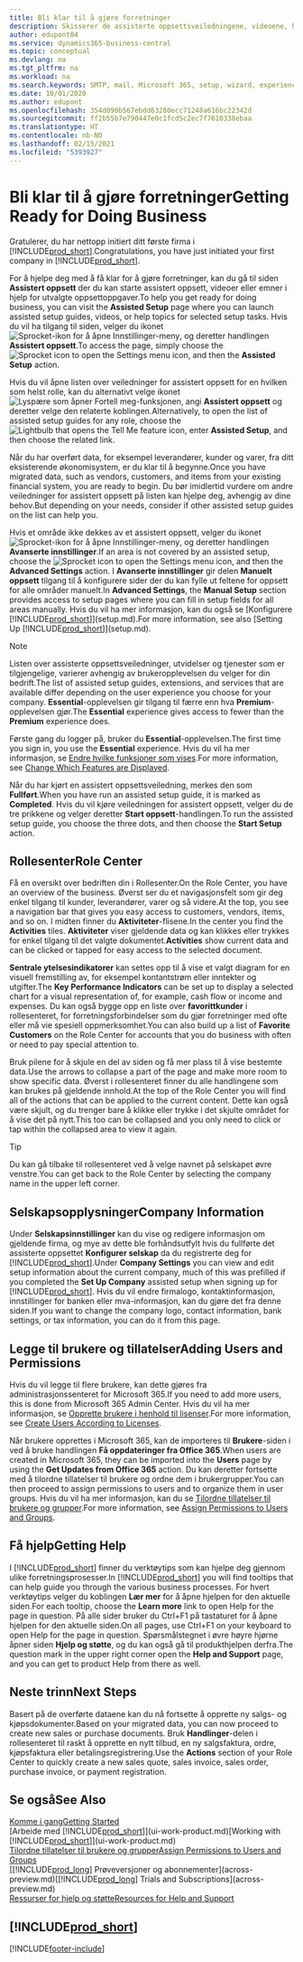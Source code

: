 ```yaml
---
title: Bli klar til å gjøre forretninger
description: Skisserer de assisterte oppsettsveiledningene, videoene, hjelpeemnene og sidene og sidene du bruker til å bli klar til å gjøre forretninger i Business Central.
author: edupont04
ms.service: dynamics365-business-central
ms.topic: conceptual
ms.devlang: na
ms.tgt_pltfrm: na
ms.workload: na
ms.search.keywords: SMTP, mail, Microsoft 365, setup, wizard, experience
ms.date: 10/01/2020
ms.author: edupont
ms.openlocfilehash: 354d090b567ebdd63280ecc71248a616bc22342d
ms.sourcegitcommit: ff2b55b7e790447e0c1fcd5c2ec7f7610338ebaa
ms.translationtype: HT
ms.contentlocale: nb-NO
ms.lasthandoff: 02/15/2021
ms.locfileid: "5393927"
---
```

# <a name="getting-ready-for-doing-business"></a><span data-ttu-id="51486-103">Bli klar til å gjøre forretninger</span><span class="sxs-lookup"><span data-stu-id="51486-103">Getting Ready for Doing Business</span></span>

<span data-ttu-id="51486-104">Gratulerer, du har nettopp initiert ditt første firma i [!INCLUDE[prod_short](includes/prod_short.md)].</span><span class="sxs-lookup"><span data-stu-id="51486-104">Congratulations, you have just initiated your first company in [!INCLUDE[prod_short](includes/prod_short.md)].</span></span>

<span data-ttu-id="51486-105">For å hjelpe deg med å få klar for å gjøre forretninger, kan du gå til siden **Assistert oppsett** der du kan starte assistert oppsett, videoer eller emner i hjelp for utvalgte oppsettoppgaver.</span><span class="sxs-lookup"><span data-stu-id="51486-105">To help you get ready for doing business, you can visit the **Assisted Setup** page where you can launch assisted setup guides, videos, or help topics for selected setup tasks.</span></span> <span data-ttu-id="51486-106">Hvis du vil ha tilgang til siden, velger du ikonet ![Sprocket-ikon for å åpne Innstillinger-meny](media/ui-experience/settings_icon_small.png), og deretter handlingen **Assistert oppsett**.</span><span class="sxs-lookup"><span data-stu-id="51486-106">To access the page, simply choose the ![Sprocket icon to open the Settings menu](media/ui-experience/settings_icon_small.png) icon, and then the **Assisted Setup** action.</span></span>

<span data-ttu-id="51486-107">Hvis du vil åpne listen over veiledninger for assistert oppsett for en hvilken som helst rolle, kan du alternativt velge ikonet ![Lyspære som åpner Fortell meg-funksjonen](media/ui-search/search_small.png "Fortell hva du vil gjøre"), angi **Assistert oppsett** og deretter velge den relaterte koblingen.</span><span class="sxs-lookup"><span data-stu-id="51486-107">Alternatively, to open the list of assisted setup guides for any role, choose the ![Lightbulb that opens the Tell Me feature](media/ui-search/search_small.png "Tell me what you want to do") icon, enter **Assisted Setup**, and then choose the related link.</span></span>

<span data-ttu-id="51486-108">Når du har overført data, for eksempel leverandører, kunder og varer, fra ditt eksisterende økonomisystem, er du klar til å begynne.</span><span class="sxs-lookup"><span data-stu-id="51486-108">Once you have migrated data, such as vendors, customers, and items from your existing financial system, you are ready to begin.</span></span> <span data-ttu-id="51486-109">Du bør imidlertid vurdere om andre veiledninger for assistert oppsett på listen kan hjelpe deg, avhengig av dine behov.</span><span class="sxs-lookup"><span data-stu-id="51486-109">But depending on your needs, consider if other assisted setup guides on the list can help you.</span></span>

<span data-ttu-id="51486-110">Hvis et område ikke dekkes av et assistert oppsett, velger du ikonet ![Sprocket-ikon for å åpne Innstillinger-meny](media/ui-experience/settings_icon_small.png), og deretter handlingen **Avanserte innstillinger**.</span><span class="sxs-lookup"><span data-stu-id="51486-110">If an area is not covered by an assisted setup, choose the ![Sprocket icon to open the Settings menu](media/ui-experience/settings_icon_small.png) icon, and then the **Advanced Settings** action.</span></span> <span data-ttu-id="51486-111">I **Avanserte innstillinger** gir delen **Manuelt oppsett** tilgang til å konfigurere sider der du kan fylle ut feltene for oppsett for alle områder manuelt.</span><span class="sxs-lookup"><span data-stu-id="51486-111">In **Advanced Settings**, the **Manual Setup** section provides access to setup pages where you can fill in setup fields for all areas manually.</span></span> <span data-ttu-id="51486-112">Hvis du vil ha mer informasjon, kan du også se [Konfigurere [!INCLUDE[prod_short](includes/prod_short.md)]](setup.md).</span><span class="sxs-lookup"><span data-stu-id="51486-112">For more information, see also [Setting Up [!INCLUDE[prod_short](includes/prod_short.md)]](setup.md).</span></span>

> [!NOTE]  
> <span data-ttu-id="51486-113">Listen over assisterte oppsettsveiledninger, utvidelser og tjenester som er tilgjengelige, varierer avhengig av brukeropplevelsen du velger for din bedrift.</span><span class="sxs-lookup"><span data-stu-id="51486-113">The list of assisted setup guides, extensions, and services that are available differ depending on the user experience you choose for your company.</span></span> <span data-ttu-id="51486-114">**Essential**-opplevelsen gir tilgang til færre enn hva **Premium**-opplevelsen gjør.</span><span class="sxs-lookup"><span data-stu-id="51486-114">The **Essential** experience gives access to fewer than the **Premium** experience does.</span></span>
>
> <span data-ttu-id="51486-115">Første gang du logger på, bruker du **Essential**-opplevelsen.</span><span class="sxs-lookup"><span data-stu-id="51486-115">The first time you sign in, you use the **Essential** experience.</span></span> <span data-ttu-id="51486-116">Hvis du vil ha mer informasjon, se [Endre hvilke funksjoner som vises](ui-experiences.md).</span><span class="sxs-lookup"><span data-stu-id="51486-116">For more information, see [Change Which Features are Displayed](ui-experiences.md).</span></span>

<span data-ttu-id="51486-117">Når du har kjørt en assistert oppsettsveiledning, merkes den som **Fullført**.</span><span class="sxs-lookup"><span data-stu-id="51486-117">When you have run an assisted setup guide, it is marked as **Completed**.</span></span> <span data-ttu-id="51486-118">Hvis du vil kjøre veiledningen for assistert oppsett, velger du de tre prikkene og velger deretter **Start oppsett**-handlingen.</span><span class="sxs-lookup"><span data-stu-id="51486-118">To run the assisted setup guide, you choose the three dots, and then choose the **Start Setup** action.</span></span>

## <a name="role-center"></a><span data-ttu-id="51486-119">Rollesenter</span><span class="sxs-lookup"><span data-stu-id="51486-119">Role Center</span></span>

<span data-ttu-id="51486-120">Få en oversikt over bedriften din i Rollesenter.</span><span class="sxs-lookup"><span data-stu-id="51486-120">On the Role Center, you have an overview of the business.</span></span> <span data-ttu-id="51486-121">Øverst ser du et navigasjonsfelt som gir deg enkel tilgang til kunder, leverandører, varer og så videre.</span><span class="sxs-lookup"><span data-stu-id="51486-121">At the top, you see a navigation bar that gives you easy access to customers, vendors, items, and so on.</span></span> <span data-ttu-id="51486-122">I midten finner du **Aktiviteter**-flisene.</span><span class="sxs-lookup"><span data-stu-id="51486-122">In the center you find the **Activities** tiles.</span></span> <span data-ttu-id="51486-123">**Aktiviteter** viser gjeldende data og kan klikkes eller trykkes for enkel tilgang til det valgte dokumentet.</span><span class="sxs-lookup"><span data-stu-id="51486-123">**Activities** show current data and can be clicked or tapped for easy access to the selected document.</span></span>

<span data-ttu-id="51486-124">**Sentrale ytelsesindikatorer** kan settes opp til å vise et valgt diagram for en visuell fremstilling av, for eksempel kontantstrøm eller inntekter og utgifter.</span><span class="sxs-lookup"><span data-stu-id="51486-124">The **Key Performance Indicators** can be set up to display a selected chart for a visual representation of, for example, cash flow or income and expenses.</span></span> <span data-ttu-id="51486-125">Du kan også bygge opp en liste over **favorittkunder** i rollesenteret, for forretningsforbindelser som du gjør forretninger med ofte eller må vie spesiell oppmerksomhet.</span><span class="sxs-lookup"><span data-stu-id="51486-125">You can also build up a list of **Favorite Customers** on the Role Center for accounts that you do business with often or need to pay special attention to.</span></span>

<span data-ttu-id="51486-126">Bruk pilene for å skjule en del av siden og få mer plass til å vise bestemte data.</span><span class="sxs-lookup"><span data-stu-id="51486-126">Use the arrows to collapse a part of the page and make more room to show specific data.</span></span> <span data-ttu-id="51486-127">Øverst i rollesenteret finner du alle handlingene som kan brukes på gjeldende innhold.</span><span class="sxs-lookup"><span data-stu-id="51486-127">At the top of the Role Center you will find all of the actions that can be applied to the current content.</span></span> <span data-ttu-id="51486-128">Dette kan også være skjult, og du trenger bare å klikke eller trykke i det skjulte området for å vise det på nytt.</span><span class="sxs-lookup"><span data-stu-id="51486-128">This too can be collapsed and you only need to click or tap within the collapsed area to view it again.</span></span>

> [!TIP]  
> <span data-ttu-id="51486-129">Du kan gå tilbake til rollesenteret ved å velge navnet på selskapet øvre venstre.</span><span class="sxs-lookup"><span data-stu-id="51486-129">You can get back to the Role Center by selecting the company name in the upper left corner.</span></span>

## <a name="company-information"></a><span data-ttu-id="51486-130">Selskapsopplysninger</span><span class="sxs-lookup"><span data-stu-id="51486-130">Company Information</span></span>

<span data-ttu-id="51486-131">Under **Selskapsinnstillinger** kan du vise og redigere informasjon om gjeldende firma, og mye av dette ble forhåndsutfylt hvis du fullførte det assisterte oppsettet **Konfigurer selskap** da du registrerte deg for [!INCLUDE[prod_short](includes/prod_short.md)].</span><span class="sxs-lookup"><span data-stu-id="51486-131">Under **Company Settings** you can view and edit setup information about the current company, much of this was prefilled if you completed the **Set Up Company** assisted setup when signing up for [!INCLUDE[prod_short](includes/prod_short.md)].</span></span> <span data-ttu-id="51486-132">Hvis du vil endre firmalogo, kontaktinformasjon, innstillinger for banken eller mva-informasjon, kan du gjøre det fra denne siden.</span><span class="sxs-lookup"><span data-stu-id="51486-132">If you want to change the company logo, contact information, bank settings, or tax information, you can do it from this page.</span></span>  

## <a name="adding-users-and-permissions"></a><span data-ttu-id="51486-133">Legge til brukere og tillatelser</span><span class="sxs-lookup"><span data-stu-id="51486-133">Adding Users and Permissions</span></span>

<span data-ttu-id="51486-134">Hvis du vil legge til flere brukere, kan dette gjøres fra administrasjonssenteret for Microsoft 365.</span><span class="sxs-lookup"><span data-stu-id="51486-134">If you need to add more users, this is done from Microsoft 365 Admin Center.</span></span> <span data-ttu-id="51486-135">Hvis du vil ha mer informasjon, se [Opprette brukere i henhold til lisenser](ui-how-users-permissions.md).</span><span class="sxs-lookup"><span data-stu-id="51486-135">For more information, see [Create Users According to Licenses](ui-how-users-permissions.md).</span></span>

<span data-ttu-id="51486-136">Når brukere opprettes i Microsoft 365, kan de importeres til **Brukere**-siden i ved å bruke handlingen **Få oppdateringer fra Office 365**.</span><span class="sxs-lookup"><span data-stu-id="51486-136">When users are created in Microsoft 365, they can be imported into the **Users** page by using the **Get Updates from Office 365** action.</span></span> <span data-ttu-id="51486-137">Du kan deretter fortsette med å tilordne tillatelser til brukere og ordne dem i brukergrupper.</span><span class="sxs-lookup"><span data-stu-id="51486-137">You can then proceed to assign permissions to users and to organize them in user groups.</span></span> <span data-ttu-id="51486-138">Hvis du vil ha mer informasjon, kan du se [Tilordne tillatelser til brukere og grupper](ui-define-granular-permissions.md).</span><span class="sxs-lookup"><span data-stu-id="51486-138">For more information, see [Assign Permissions to Users and Groups](ui-define-granular-permissions.md).</span></span>  

## <a name="getting-help"></a><span data-ttu-id="51486-139">Få hjelp</span><span class="sxs-lookup"><span data-stu-id="51486-139">Getting Help</span></span>

<span data-ttu-id="51486-140">I [!INCLUDE[prod_short](includes/prod_short.md)] finner du verktøytips som kan hjelpe deg gjennom ulike forretningsprosesser.</span><span class="sxs-lookup"><span data-stu-id="51486-140">In [!INCLUDE[prod_short](includes/prod_short.md)] you will find tooltips that can help guide you through the various business processes.</span></span> <span data-ttu-id="51486-141">For hvert verktøytips velger du koblingen **Lær mer** for å åpne hjelpen for den aktuelle siden.</span><span class="sxs-lookup"><span data-stu-id="51486-141">For each tooltip, choose the **Learn more** link to open Help for the page in question.</span></span> <span data-ttu-id="51486-142">På alle sider bruker du Ctrl+F1 på tastaturet for å åpne hjelpen for den aktuelle siden.</span><span class="sxs-lookup"><span data-stu-id="51486-142">On all pages, use Ctrl+F1 on your keyboard to open Help for the page in question.</span></span> <span data-ttu-id="51486-143">Spørsmålstegnet i øvre høyre hjørne åpner siden **Hjelp og støtte**, og du kan også gå til produkthjelpen derfra.</span><span class="sxs-lookup"><span data-stu-id="51486-143">The question mark in the upper right corner open the **Help and Support** page, and you can get to product Help from there as well.</span></span>

## <a name="next-steps"></a><span data-ttu-id="51486-144">Neste trinn</span><span class="sxs-lookup"><span data-stu-id="51486-144">Next Steps</span></span>

<span data-ttu-id="51486-145">Basert på de overførte dataene kan du nå fortsette å opprette ny salgs- og kjøpsdokumenter.</span><span class="sxs-lookup"><span data-stu-id="51486-145">Based on your migrated data, you can now proceed to create new sales or purchase documents.</span></span> <span data-ttu-id="51486-146">Bruk **Handlinger**-delen i rollesenteret til raskt å opprette en nytt tilbud, en ny salgsfaktura, ordre, kjøpsfaktura eller betalingsregistrering.</span><span class="sxs-lookup"><span data-stu-id="51486-146">Use the **Actions** section of your Role Center to quickly create a new sales quote, sales invoice, sales order, purchase invoice, or payment registration.</span></span>

## <a name="see-also"></a><span data-ttu-id="51486-147">Se også</span><span class="sxs-lookup"><span data-stu-id="51486-147">See Also</span></span>

[<span data-ttu-id="51486-148">Komme i gang</span><span class="sxs-lookup"><span data-stu-id="51486-148">Getting Started</span></span>](product-get-started.md)  
<span data-ttu-id="51486-149">[Arbeide med [!INCLUDE[prod_short](includes/prod_short.md)]](ui-work-product.md)</span><span class="sxs-lookup"><span data-stu-id="51486-149">[Working with [!INCLUDE[prod_short](includes/prod_short.md)]](ui-work-product.md)</span></span>  
[<span data-ttu-id="51486-150">Tilordne tillatelser til brukere og grupper</span><span class="sxs-lookup"><span data-stu-id="51486-150">Assign Permissions to Users and Groups</span></span>](ui-define-granular-permissions.md)  
<span data-ttu-id="51486-151">[[!INCLUDE[prod_long](includes/prod_long.md)] Prøveversjoner og abonnementer](across-preview.md)</span><span class="sxs-lookup"><span data-stu-id="51486-151">[[!INCLUDE[prod_long](includes/prod_long.md)] Trials and Subscriptions](across-preview.md)</span></span>  
[<span data-ttu-id="51486-152">Ressurser for hjelp og støtte</span><span class="sxs-lookup"><span data-stu-id="51486-152">Resources for Help and Support</span></span>](product-help-and-support.md)  

## [!INCLUDE[prod_short](includes/free_trial_md.md)]  


[!INCLUDE[footer-include](includes/footer-banner.md)]
